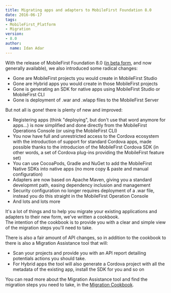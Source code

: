 ```yaml
---
title: Migrating apps and adapters to MobileFirst Foundation 8.0
date: 2016-06-17
tags:
- MobileFirst_Platform
- Migration
version:
- 8.0
author:
  name: Idan Adar
---
```

With the release of MobileFirst Foundation 8.0 ([in beta form]({{site.baseurl}}/blog/2016/03/31/ibm-mobilefirst-platform-foundation-8-0-beta-is-available/), and now generally available), we also introduced some radical changes:

* Gone are MobileFirst projects you would create in MobileFirst Studio
* Gone are Hybrid apps you would create in those MobileFirst projects
* Gone is generating an SDK for native apps using MobileFirst Studio or MobileFirst CLI
* Gone is deployment of .war and .wlapp files to the MobileFirst Server

But not all is gone! there is plenty of new and improved:

* Registering apps (think "deploying", but don't use that word anymore for apps...) is now simplified and done directly from the MobileFirst Operations Console (or using the MobileFirst CLI)
* You now have full and unrestricted access to the Cordova ecosystem with the introduction of support for standard Cordova apps, made possible thanks to the introducion of the MobileFirst Cordova SDK (in other words, a set of Cordova plug-ins providing the MobileFirst feature set)
* You can use CocoaPods, Gradle and NuGet to add the MobileFirst Native SDKs into native apps (no more copy &amp; paste and manual configuration)
* Adapters are now based on Apache Maven, giving you a standard developmnt path, easing dependency inclusion and management
* Security configuration no longer requires deployment of a .war file, instead you do this straight in the MobileFirst Operation Console
* And lots and lots more

It's a lot of things and to help you migrate your existing applications and adapters to their new form, we've written a cookbook.  
The intention of the cookbook is to provide you with a clear and simple view of the migration steps you'll need to take.

There is also a fair amount of API changes, so in addition to the cookbook to there is also a Migration Assistance tool that will:

* Scan your projects and provide you with an API report detailing potentials actions you should take.
* For Hybrid apps the tool will also generate a Cordova project with all the metadata of the existing app, install the SDK for you and so on

You can read more about the Migration Assistance tool and find the migration steps you need to take, in the [Migration Cookbook]({{site.baseurl}}/tutorials/en/foundation/8.0/upgrading/migration-cookbook).